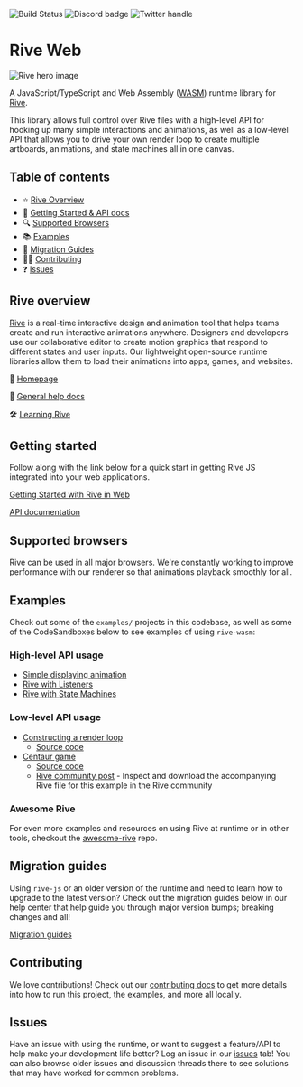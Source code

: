 ![Build Status](https://github.com/rive-app/rive-wasm/actions/workflows/build.yml/badge.svg)
![Discord badge](https://img.shields.io/discord/532365473602600965)
![Twitter handle](https://img.shields.io/twitter/follow/rive_app.svg?style=social&label=Follow)

# Rive Web

![Rive hero image](https://cdn.rive.app/rive_logo_dark_bg.png)

A JavaScript/TypeScript and Web Assembly ([WASM](https://developer.mozilla.org/en-US/docs/WebAssembly)) runtime library for [Rive](https://rive.app).

This library allows full control over Rive files with a high-level API for hooking up many simple interactions and animations, as well as a low-level API that allows you to drive your own render loop to create multiple artboards, animations, and state machines all in one canvas.

## Table of contents

- :star: [Rive Overview](#rive-overview)
- 🚀 [Getting Started & API docs](#getting-started)
- :mag: [Supported Browsers](#supported-browsers)
- :books: [Examples](#examples)
- :runner: [Migration Guides](#migration-guides)
- 👨‍💻 [Contributing](#contributing)
- :question: [Issues](#issues)

## Rive overview

[Rive](https://rive.app) is a real-time interactive design and animation tool that helps teams create and run interactive animations anywhere. Designers and developers use our collaborative editor to create motion graphics that respond to different states and user inputs. Our lightweight open-source runtime libraries allow them to load their animations into apps, games, and websites.

:house_with_garden: [Homepage](https://rive.app/)

:blue_book: [General help docs](https://help.rive.app/)

🛠 [Learning Rive](https://rive.app/learn-rive)

## Getting started

Follow along with the link below for a quick start in getting Rive JS integrated into your web applications.

[Getting Started with Rive in Web](https://help.rive.app/runtimes/overview/web-js)

[API documentation](https://help.rive.app/runtimes/overview/web-js/rive-parameters)

## Supported browsers

Rive can be used in all major browsers. We're constantly working to improve performance with our renderer so that animations playback smoothly for all.

## Examples

Check out some of the `examples/` projects in this codebase, as well as some of the CodeSandboxes below to see examples of using `rive-wasm`:

### High-level API usage

- [Simple displaying animation](https://codesandbox.io/s/rive-plain-js-sandbox-1ddrc?file=/src/index.js)
- [Rive with Listeners](https://codesandbox.io/s/rivewithlisteners-242drk)
- [Rive with State Machines](https://codesandbox.io/s/rive-web-state-machine-example-v33h3o)

### Low-level API usage

- [Constructing a render loop](https://codesandbox.io/s/rive-canvas-advanced-api-basketball-rgted8)
  - [Source code](https://github.com/rive-app/rive-wasm/tree/master/wasm/examples/parcel_example)
- [Centaur game](https://codesandbox.io/s/rive-canvas-advanced-api-centaur-example-exh2os?file=/src/index.ts)
  - [Source code](https://github.com/rive-app/rive-wasm/tree/master/wasm/examples/centaur_game)
  - [Rive community post](https://rive.app/community/1202-2351-the-centaur-and-the-apples/) - Inspect and download the accompanying Rive file for this example in the Rive community

### Awesome Rive

For even more examples and resources on using Rive at runtime or in other tools, checkout the [awesome-rive](https://github.com/rive-app/awesome-rive) repo.

## Migration guides

Using `rive-js` or an older version of the runtime and need to learn how to upgrade to the latest version? Check out the migration guides below in our help center that help guide you through major version bumps; breaking changes and all!

[Migration guides](https://help.rive.app/runtimes/overview/web-js/migrating-from-rive-js)

## Contributing

We love contributions! Check out our [contributing docs](./CONTRIBUTING.md) to get more details into how to run this project, the examples, and more all locally.

## Issues

Have an issue with using the runtime, or want to suggest a feature/API to help make your development life better? Log an issue in our [issues](https://github.com/rive-app/rive-wasm/issues) tab! You can also browse older issues and discussion threads there to see solutions that may have worked for common problems.
